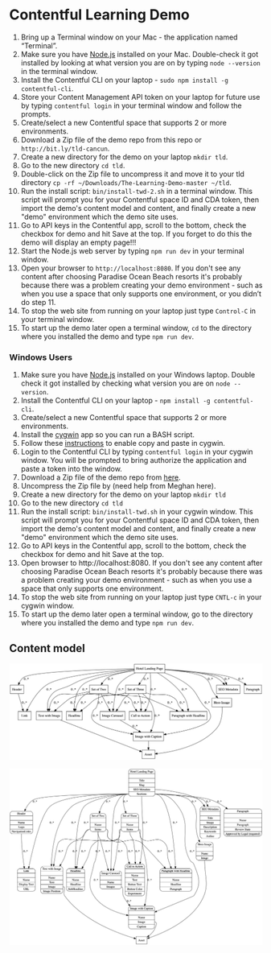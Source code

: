 # Contentful Learning Demo

1. Bring up a Terminal window on your Mac - the application named “Terminal”. 
2. Make sure you have [Node.js](https://nodejs.org/en/download/) installed on your Mac. Double-check it got installed by looking at what version you are on by typing `node --version` in the terminal window.
3. Install the Contentful CLI on your laptop - `sudo npm install -g contentful-cli`.
4. Store your Content Management API token on your laptop for future use by typing `contentful login` in your terminal window and follow the prompts.
5. Create/select a new Contentful space that supports 2 or more environments.
6. Download a Zip file of the demo repo from this repo or `http://bit.ly/tld-cancun`.
7. Create a new directory for the demo on your laptop `mkdir tld`.
8. Go to the new directory `cd tld`.
9. Double-click on the Zip file to uncompress it and move it to your tld directory `cp -rf ~/Downloads/The-Learning-Demo-master ~/tld`.
10. Run the install script: `bin/install-twd-2.sh` in a terminal window. This script will prompt you for your Contentful space ID and CDA token, then import the demo's content model and content, and finally create a new "demo" environment which the demo site uses.
11. Go to API keys in the Contentful app, scroll to the bottom, check the checkbox for demo and hit Save at the top. If you forget to do this the demo will display an empty page!!!
12. Start the Node.js web server by typing `npm run dev` in your terminal window.
13. Open your browser to `http://localhost:8080`. If you don't see any content after choosing Paradise Ocean Beach resorts it's probably because there was a problem creating your demo environment - such as when you use a space that only supports one environment, or you didn’t do step 11.
14. To stop the web site from running on your laptop just type `Control-C` in your terminal window.
15. To start up the demo later open a terminal window, `cd` to the directory where you installed the demo and type `npm run dev`.

### Windows Users

1. Make sure you have [Node.js](https://blog.teamtreehouse.com/install-node-js-npm-windows) installed on your Windows laptop. Double check it got installed by checking what version you are on `node --version`.
2. Install the Contentful CLI on your laptop - `npm install -g contentful-cli`.
3. Create/select a new Contentful space that supports 2 or more environments.
4. Install the [cygwin](https://cygwin.com/install.html) app so you can run a BASH script.
5. Follow these [instructions](https://www.question-defense.com/2009/04/01/how-to-copy-and-paste-from-the-cygwin-bash-prompt) to enable copy and paste in cygwin.
6. Login to the Contentful CLI by typing `contentful login` in your cygwin window. You will be prompted to bring authorize the application and paste a token into the window.
7. Download a Zip file of the demo repo from [here](https://drive.google.com/open?id=1HuDzmlksLzz4ZQ3tEnL0xRPIDIru-N_U).
8. Uncompress the Zip file by (need help from Meghan here).
9. Create a new directory for the demo on your laptop `mkdir tld`
10. Go to the new directory `cd tld`
11. Run the install script: `bin/install-twd.sh` in your cygwin window. This script will prompt you for your Contentful space ID and CDA token, then import the demo's content model and content, and finally create a new "demo" environment which the demo site uses.
12. Go to API keys in the Contentful app, scroll to the bottom, check the checkbox for demo and hit Save at the top. 
13. Open browser to http://localhost:8080. If you don't see any content after choosing Paradise Ocean Beach resorts it's probably because there was a problem creating your demo environment - such as when you use a space that only supports one environment.
14. To stop the web site from running on your laptop just type `CNTL-c` in your cygwin window.
15. To start up the demo later open a terminal window, go to the directory where you installed the demo and type `npm run dev`.


## Content model

![Content model simple](./winning-demo-content-model-simple.png)

![Content model full](./winning-demo-content-model.png)
